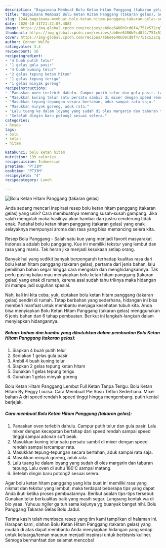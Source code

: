 ```yaml
---
description: "Bagaimana Membuat Bolu Ketan Hitam Panggang (takaran gelas), Sempurna"
title: "Bagaimana Membuat Bolu Ketan Hitam Panggang (takaran gelas), Sempurna"
slug: 1244-bagaimana-membuat-bolu-ketan-hitam-panggang-takaran-gelas-sempurna
date: 2020-10-31T21:32:07.488Z
image: https://img-global.cpcdn.com/recipes/ab6ee6406b9cd8f4/751x532cq70/bolu-ketan-hitam-panggang-takaran-gelas-foto-resep-utama.jpg
thumbnail: https://img-global.cpcdn.com/recipes/ab6ee6406b9cd8f4/751x532cq70/bolu-ketan-hitam-panggang-takaran-gelas-foto-resep-utama.jpg
cover: https://img-global.cpcdn.com/recipes/ab6ee6406b9cd8f4/751x532cq70/bolu-ketan-hitam-panggang-takaran-gelas-foto-resep-utama.jpg
author: Connor Wolfe
ratingvalue: 3.4
reviewcount: 10
recipeingredient:
- "4 buah putih telur"
- "1 gelas gula pasir"
- "4 buah kuning telur"
- "2 gelas tepung ketan hitam"
- "1 gelas tepung terigu"
- "1 gelas minyak goreng"
recipeinstructions:
- "Panaskan oven terlebih dahulu. Campur putih telur dan gula pasir. Lalu mixer dengan kecepatan bertahap dari speed rendah sampai speed tinggi sampai adonan soft peak."
- "Masukkan kuning telur satu persatu sambil di mixer dengan speed rendah sampai tercampur rata."
- "Masukkan tepung-tepungan secara bertahan, aduk sampai rata saja."
- "Masukkan minyak goreng, aduk rata."
- "Lalu tuang ke dalam loyang yang sudah di oles margarin dan taburan tepung. Lalu oven di suhu 180&#39;C sampai matang."
- "Setelah dingin baru potong2 sesuai selera."
categories:
- Resep
tags:
- bolu
- ketan
- hitam

katakunci: bolu ketan hitam 
nutrition: 139 calories
recipecuisine: Indonesian
preptime: "PT31M"
cooktime: "PT33M"
recipeyield: "4"
recipecategory: Lunch

---
```



![Bolu Ketan Hitam Panggang (takaran gelas)](https://img-global.cpcdn.com/recipes/ab6ee6406b9cd8f4/751x532cq70/bolu-ketan-hitam-panggang-takaran-gelas-foto-resep-utama.jpg)

Anda sedang mencari inspirasi resep bolu ketan hitam panggang (takaran gelas) yang unik? Cara membuatnya memang susah-susah gampang. Jika salah mengolah maka hasilnya akan hambar dan justru cenderung tidak enak. Padahal bolu ketan hitam panggang (takaran gelas) yang enak selayaknya mempunyai aroma dan rasa yang bisa memancing selera kita.

Resep Bolu Panggang - Salah satu kue yang menjadi favorit masyarakat Indonesia adalah bolu panggang. Kue ini memiliki tekstur yang lembut dan rasa yang manis. Tak heran jika menjadi kesukaan setiap orang.

Banyak hal yang sedikit banyak berpengaruh terhadap kualitas rasa dari bolu ketan hitam panggang (takaran gelas), pertama dari jenis bahan, lalu pemilihan bahan segar hingga cara mengolah dan menghidangkannya. Tak perlu pusing kalau mau menyiapkan bolu ketan hitam panggang (takaran gelas) yang enak di rumah, karena asal sudah tahu triknya maka hidangan ini mampu jadi suguhan spesial.


Nah, kali ini kita coba, yuk, ciptakan bolu ketan hitam panggang (takaran gelas) sendiri di rumah. Tetap berbahan yang sederhana, hidangan ini bisa memberi manfaat untuk membantu menjaga kesehatan tubuh kita. Anda bisa menyiapkan Bolu Ketan Hitam Panggang (takaran gelas) menggunakan 6 jenis bahan dan 6 tahap pembuatan. Berikut ini langkah-langkah dalam menyiapkan hidangannya.

<!--inarticleads1-->

##### Bahan-bahan dan bumbu yang dibutuhkan dalam pembuatan Bolu Ketan Hitam Panggang (takaran gelas):

1. Siapkan 4 buah putih telur
1. Sediakan 1 gelas gula pasir
1. Ambil 4 buah kuning telur
1. Siapkan 2 gelas tepung ketan hitam
1. Gunakan 1 gelas tepung terigu
1. Gunakan 1 gelas minyak goreng


Bolu Ketan Hitam Panggang Lembut Full Ketan Tanpa Terigu. Bolu Ketan Hitam By Peggy Louisa. Cara Membuat Pie Susu Teflon Sederhana. Mixer bahan A dri speed rendah k speed tinggi hingga mengembang. putih kental berjejak. 

<!--inarticleads2-->

##### Cara membuat Bolu Ketan Hitam Panggang (takaran gelas):

1. Panaskan oven terlebih dahulu. Campur putih telur dan gula pasir. Lalu mixer dengan kecepatan bertahap dari speed rendah sampai speed tinggi sampai adonan soft peak.
1. Masukkan kuning telur satu persatu sambil di mixer dengan speed rendah sampai tercampur rata.
1. Masukkan tepung-tepungan secara bertahan, aduk sampai rata saja.
1. Masukkan minyak goreng, aduk rata.
1. Lalu tuang ke dalam loyang yang sudah di oles margarin dan taburan tepung. Lalu oven di suhu 180&#39;C sampai matang.
1. Setelah dingin baru potong2 sesuai selera.


Agar bolu ketan hitam panggang yang kita buat ini memiliki rasa yang nikmat dan tekstur yang lembut, maka terdapat beberapa tips yang dapat Anda ikuti ketika proses pembuatannya. Berikut adalah tips-tips tersebut: Gunakan telur berkualitas baik yang masih segar. Langsung kontak wa di bio yaaa. Yuhuuu ngiler ga tuh sama kejunya yg buanyak banget hihi. Bolu Panggang Takaran Gelas Bolu Jadul. 

Terima kasih telah membaca resep yang tim kami tampilkan di halaman ini. Harapan kami, olahan Bolu Ketan Hitam Panggang (takaran gelas) yang mudah di atas dapat membantu Anda menyiapkan hidangan yang sedap untuk keluarga/teman maupun menjadi inspirasi untuk berbisnis kuliner. Semoga bermanfaat dan selamat mencoba!
